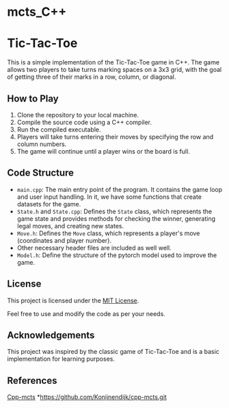 # mcts_C++
# Tic-Tac-Toe

This is a simple implementation of the Tic-Tac-Toe game in C++. The game allows two players to take turns marking spaces on a 3x3 grid, with the goal of getting three of their marks in a row, column, or diagonal.

## How to Play

1. Clone the repository to your local machine.
2. Compile the source code using a C++ compiler.
3. Run the compiled executable.
4. Players will take turns entering their moves by specifying the row and column numbers.
5. The game will continue until a player wins or the board is full.

## Code Structure

- `main.cpp`: The main entry point of the program. It contains the game loop and user input handling.
In it, we have some functions that create datasets for the game.
- `State.h` and `State.cpp`: Defines the `State` class, which represents the game state and provides methods for checking the winner, generating legal moves, and creating new states.
- `Move.h`: Defines the `Move` class, which represents a player's move (coordinates and player number).
- Other necessary header files are included as well well.
- `Model.h`: Define the structure of the pytorch model used to improve the game.

## License

This project is licensed under the [MIT License](LICENSE).

Feel free to use and modify the code as per your needs.

## Acknowledgements

This project was inspired by the classic game of Tic-Tac-Toe and is a basic implementation for learning purposes.

## References 
[Cpp-mcts](https://github.com/Konijnendijk/cpp-mcts.git) *https://github.com/Konijnendijk/cpp-mcts.git
